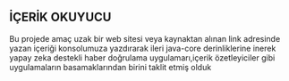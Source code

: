 ## İÇERİK OKUYUCU

Bu projede amaç uzak bir web sitesi veya kaynaktan alınan link adresinde
yazan içeriği konsolumuza yazdırarak ileri java-core derinliklerine inerek
 yapay zeka destekli haber doğrulama uygulamarı,içerik özetleyiciler
gibi uygulamaların basamaklarından birini taklit etmiş olduk